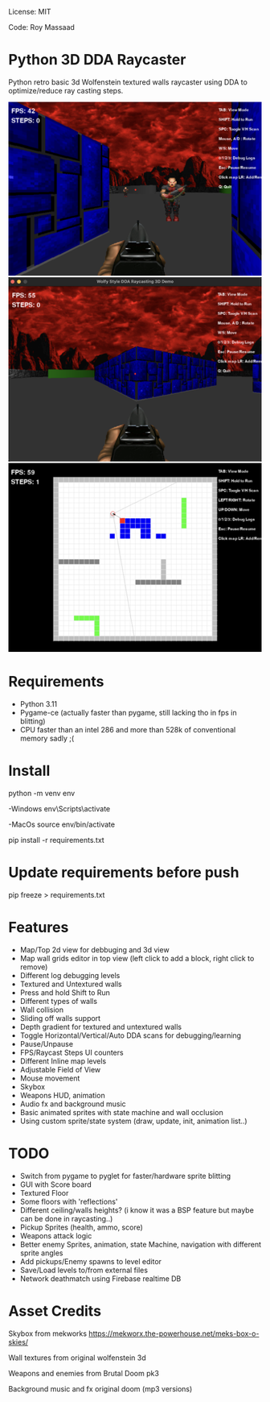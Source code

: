 License: MIT

Code: Roy Massaad

# Python 3D DDA Raycaster 

Python retro basic 3d Wolfenstein textured walls raycaster using DDA to optimize/reduce ray casting steps.

![](doc/screenshot0.png)
![](doc/screenshot1.png)
![](doc/screenshot2.png)

# Requirements

* Python 3.11
* Pygame-ce (actually faster than pygame, still lacking tho in fps in blitting)
* CPU faster than an intel 286 and more than 528k of conventional memory sadly ;(

# Install

python -m venv env

-Windows
env\Scripts\activate

-MacOs
source env/bin/activate

pip install -r requirements.txt

# Update requirements before push

pip freeze > requirements.txt

# Features

* Map/Top 2d view for debbuging and 3d view
* Map wall grids editor in top view (left click to add a block, right click to remove)
* Different log debugging levels
* Textured and Untextured walls
* Press and hold Shift to Run
* Different types of walls
* Wall collision
* Sliding off walls support
* Depth gradient for textured and untextured walls
* Toggle Horizontal/Vertical/Auto DDA scans for debugging/learning 
* Pause/Unpause
* FPS/Raycast Steps UI counters
* Different Inline map levels
* Adjustable Field of View
* Mouse movement
* Skybox
* Weapons HUD, animation
* Audio fx and background music
* Basic animated sprites with state machine and wall occlusion
* Using custom sprite/state system (draw, update, init, animation list..)

# TODO

* Switch from pygame to pyglet for faster/hardware sprite blitting
* GUI with Score board
* Textured Floor
* Some floors with 'reflections'
* Different ceiling/walls heights? (i know it was a BSP feature but maybe can be done in raycasting..)
* Pickup Sprites (health, ammo, score)
* Weapons attack logic
* Better enemy Sprites, animation, state Machine, navigation with different sprite angles
* Add pickups/Enemy spawns to level editor
* Save/Load levels to/from external files
* Network deathmatch using Firebase realtime DB

# Asset Credits

Skybox from mekworks 
https://mekworx.the-powerhouse.net/meks-box-o-skies/

Wall textures from original wolfenstein 3d

Weapons and enemies from Brutal Doom pk3

Background music and fx original doom (mp3 versions)
